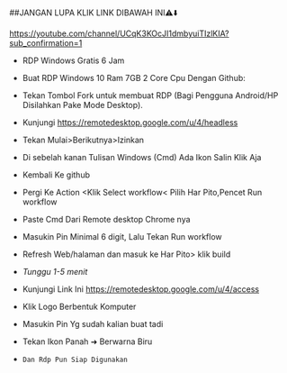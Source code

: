##JANGAN LUPA KLIK LINK DIBAWAH INI⚠️⬇️

 https://youtube.com/channel/UCqK3KOcJI1dmbyuiTIzlKIA?sub_confirmation=1

+ RDP Windows Gratis 6 Jam

+ Buat RDP Windows 10 Ram 7GB 2 Core Cpu Dengan Github:

+ Tekan Tombol Fork untuk membuat RDP (Bagi Pengguna Android/HP Disilahkan Pake Mode Desktop).

+ Kunjungi https://remotedesktop.google.com/u/4/headless

+ Tekan Mulai>Berikutnya>Izinkan

+ Di sebelah kanan Tulisan Windows (Cmd) Ada Ikon Salin Klik Aja

+ Kembali Ke github

+ Pergi Ke Action <Klik Select workflow< Pilih Har Pito,Pencet Run workflow

+ Paste Cmd Dari Remote desktop Chrome nya
 
+ Masukin Pin Minimal 6 digit, Lalu Tekan Run workflow

+ Refresh Web/halaman dan masuk ke Har Pito> klik build

+ *Tunggu 1-5 menit*

+ Kunjungi Link Ini https://remotedesktop.google.com/u/4/access

+ Klik Logo Berbentuk Komputer

+ Masukin Pin Yg sudah kalian buat tadi

+ Tekan Ikon Panah ➜ Berwarna Biru

+ ```Dan Rdp Pun Siap Digunakan```

